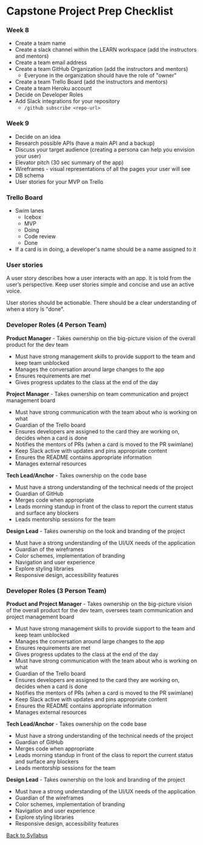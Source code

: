 # Capstone Project Prep Checklist

### Week 8
- Create a team name
- Create a slack channel within the LEARN workspace (add the instructors and mentors)
- Create a team email address
- Create a team GitHub Organization (add the instructors and mentors)
  - Everyone in the organization should have the role of "owner"
- Create a team Trello Board (add the instructors and mentors)
- Create a team Heroku account
- Decide on Developer Roles
- Add Slack integrations for your repository
  - `/github subscribe <repo-url>`

### Week 9
- Decide on an idea
- Research possible APIs (have a main API and a backup)
- Discuss your target audience (creating a persona can help you envision your user)
- Elevator pitch (30 sec summary of the app)
- Wireframes - visual representations of all the pages your user will see
- DB schema
- User stories for your MVP on Trello

### Trello Board
- Swim lanes
  - Icebox
  - MVP
  - Doing
  - Code review
  - Done
- If a card is in doing, a developer's name should be a name assigned to it

### User stories
A user story describes how a user interacts with an app. It is told from the user’s perspective. Keep user stories simple and concise and use an active voice.

User stories should be actionable. There should be a clear understanding of when a story is "done".

### Developer Roles (4 Person Team)
**Product Manager** - Takes ownership on the big-picture vision of the overall product for the dev team
- Must have strong management skills to provide support to the team and keep team unblocked
- Manages the conversation around large changes to the app
- Ensures requirements are met
- Gives progress updates to the class at the end of the day

**Project Manager** - Takes ownership on team communication and project management board
- Must have strong communication with the team about who is working on what
- Guardian of the Trello board
- Ensures developers are assigned to the card they are working on, decides when a card is done
- Notifies the mentors of PRs (when a card is moved to the PR swimlane)
- Keep Slack active with updates and pins appropriate content
- Ensures the README contains appropriate information
- Manages external resources

**Tech Lead/Anchor** - Takes ownership on the code base
- Must have a strong understanding of the technical needs of the project
- Guardian of GitHub
- Merges code when appropriate
- Leads morning standup in front of the class to report the current status and surface any blockers
- Leads mentorship sessions for the team

**Design Lead** - Takes ownership on the look and branding of the project
- Must have a strong understanding of the UI/UX needs of the application
- Guardian of the wireframes
- Color schemes, implementation of branding
- Navigation and user experience
- Explore styling libraries
- Responsive design, accessibility features

### Developer Roles (3 Person Team)
**Product and Project Manager** - Takes ownership on the big-picture vision of the overall product for the dev team, oversees team communication and project management board
- Must have strong management skills to provide support to the team and keep team unblocked
- Manages the conversation around large changes to the app
- Ensures requirements are met
- Gives progress updates to the class at the end of the day
- Must have strong communication with the team about who is working on what
- Guardian of the Trello board
- Ensures developers are assigned to the card they are working on, decides when a card is done
- Notifies the mentors of PRs (when a card is moved to the PR swimlane)
- Keep Slack active with updates and pins appropriate content
- Ensures the README contains appropriate information
- Manages external resources

**Tech Lead/Anchor** - Takes ownership on the code base
- Must have a strong understanding of the technical needs of the project
- Guardian of GitHub
- Merges code when appropriate
- Leads morning standup in front of the class to report the current status and surface any blockers
- Leads mentorship sessions for the team

**Design Lead** - Takes ownership on the look and branding of the project
- Must have a strong understanding of the UI/UX needs of the application
- Guardian of the wireframes
- Color schemes, implementation of branding
- Navigation and user experience
- Explore styling libraries
- Responsive design, accessibility features


[ Back to Syllabus ](../README.md#unit-ten-capstone-project-mvp)

